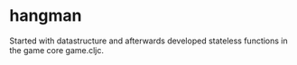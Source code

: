 # hangman
Started with datastructure and afterwards developed stateless functions in the game core game.cljc. 
